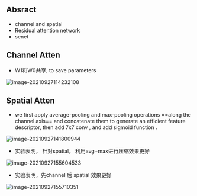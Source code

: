 ## Absract

- channel and spatial
- Residual  attention network
- senet



## Channel Atten

* W1和W0共享, to save parameters

![image-20210927114232108](C:\Users\wanglichun\Desktop\Typera\TyporaPapers\images\image-20210927114232108.png)



## Spatial Atten

*  we first apply average-pooling and max-pooling operations ==along the channel axis== and concatenate them to generate an efficient feature descriptor, then add 7x7 conv , and add sigmoid function .

![image-20210927141800944](C:\Users\wanglichun\Desktop\Typera\TyporaPapers\images\image-20210927141800944.png)



- 实验表明， 针对spatial， 利用avg+max进行压缩效果更好

![image-20210927155604533](C:\Users\wanglichun\Desktop\Typera\TyporaPapers\images\image-20210927155604533.png)

- 实验表明，先channel 后 spatial 效果更好

![image-20210927155710351](C:\Users\wanglichun\Desktop\Typera\TyporaPapers\images\image-20210927155710351.png)

